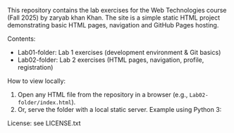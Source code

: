 This repository contains the lab exercises for the Web Technologies course (Fall 2025) by zaryab khan Khan. The site is a simple static HTML project demonstrating basic HTML pages, navigation and GitHub Pages hosting.

Contents:

- Lab01-folder: Lab 1 exercises (development environment & Git basics)
- Lab02-folder: Lab 2 exercises (HTML pages, navigation, profile, registration)

How to view locally:

1. Open any HTML file from the repository in a browser (e.g., `Lab02-folder/index.html`).
2. Or, serve the folder with a local static server. Example using Python 3:

License: see LICENSE.txt
